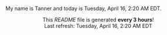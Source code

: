 My name is Tanner and today is Tuesday, April 16, 2:20 AM EDT.

<p align="center">This <i>README</i> file is generated <b>every 3 hours</b>!</br>Last refresh: Tuesday, April 16, 2:20 AM EDT<br /></p>
